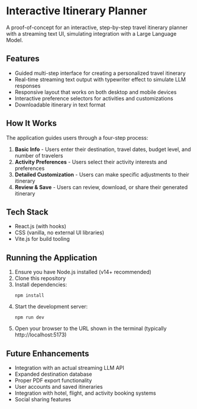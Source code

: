 # Interactive Itinerary Planner

A proof-of-concept for an interactive, step-by-step travel itinerary planner with a streaming text UI, simulating integration with a Large Language Model.

## Features

- Guided multi-step interface for creating a personalized travel itinerary
- Real-time streaming text output with typewriter effect to simulate LLM responses
- Responsive layout that works on both desktop and mobile devices
- Interactive preference selectors for activities and customizations
- Downloadable itinerary in text format

## How It Works

The application guides users through a four-step process:

1. **Basic Info** - Users enter their destination, travel dates, budget level, and number of travelers
2. **Activity Preferences** - Users select their activity interests and preferences
3. **Detailed Customization** - Users can make specific adjustments to their itinerary
4. **Review & Save** - Users can review, download, or share their generated itinerary

## Tech Stack

- React.js (with hooks)
- CSS (vanilla, no external UI libraries)
- Vite.js for build tooling

## Running the Application

1. Ensure you have Node.js installed (v14+ recommended)
2. Clone this repository
3. Install dependencies:
   ```
   npm install
   ```
4. Start the development server:
   ```
   npm run dev
   ```
5. Open your browser to the URL shown in the terminal (typically http://localhost:5173)

## Future Enhancements

- Integration with an actual streaming LLM API
- Expanded destination database
- Proper PDF export functionality
- User accounts and saved itineraries
- Integration with hotel, flight, and activity booking systems
- Social sharing features
